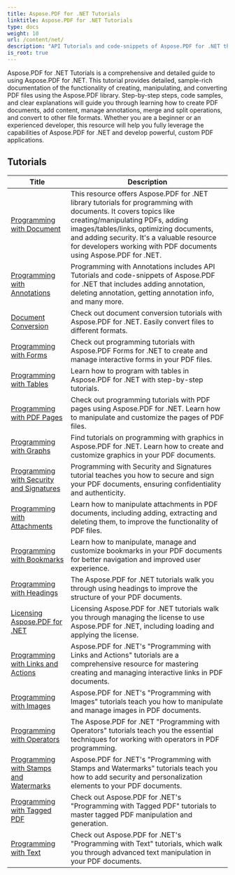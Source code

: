 ```yaml
---
title: Aspose.PDF for .NET Tutorials
linktitle: Aspose.PDF for .NET Tutorials
type: docs
weight: 10
url: /content/net/
description: "API Tutorials and code-snippets of Aspose.PDF for .NET that includes creating, editing, converting, printing, and many more features usage of PDF documents processing"
is_root: true
---
```


Aspose.PDF for .NET Tutorials is a comprehensive and detailed guide to using Aspose.PDF for .NET. This tutorial provides detailed, sample-rich documentation of the functionality of creating, manipulating, and converting PDF files using the Aspose.PDF library. Step-by-step steps, code samples, and clear explanations will guide you through learning how to create PDF documents, add content, manage annotations, merge and split operations, and convert to other file formats. Whether you are a beginner or an experienced developer, this resource will help you fully leverage the capabilities of Aspose.PDF for .NET and develop powerful, custom PDF applications.

## Tutorials
| Title | Description |
| --- | --- | 
| [Programming with Document](./programming-with-document/) | This resource offers Aspose.PDF for .NET library tutorials for programming with documents. It covers topics like creating/manipulating PDFs, adding images/tables/links, optimizing documents, and adding security. It's a valuable resource for developers working with PDF documents using Aspose.PDF for .NET. |
| [Programming with Annotations](./annotations/) | Programming with Annotations includes API Tutorials and code-snippets of Aspose.PDF for .NET that includes adding annotation, deleting annotation, getting annotation info, and many more. |  
| [Document Conversion](./document-conversion/) | Check out document conversion tutorials with Aspose.PDF for .NET. Easily convert files to different formats. |
| [Programming with Forms](./programming-with-forms/) | Check out programming tutorials with Aspose.PDF Forms for .NET to create and manage interactive forms in your PDF files. |
| [Programming with Tables](./programming-with-tables/) | Learn how to program with tables in Aspose.PDF for .NET with step-by-step tutorials. | 
| [Programming with PDF Pages](./programming-with-pdf-pages/) | Check out programming tutorials with PDF pages using Aspose.PDF for .NET. Learn how to manipulate and customize the pages of PDF files. |
| [Programming with Graphs](./programming-with-graphs/) | Find tutorials on programming with graphics in Aspose.PDF for .NET. Learn how to create and customize graphics in your PDF documents. |
| [Programming with Security and Signatures](./programming-with-security-and-signatures/) | Programming with Security and Signatures tutorial teaches you how to secure and sign your PDF documents, ensuring confidentiality and authenticity. |
| [Programming with Attachments](./programming-with-attachments/) | Learn how to manipulate attachments in PDF documents, including adding, extracting and deleting them, to improve the functionality of PDF files. |
| [Programming with Bookmarks](./programming-with-bookmarks/) | Learn how to manipulate, manage and customize bookmarks in your PDF documents for better navigation and improved user experience. |
| [Programming with Headings](./programming-with-headings/) | The Aspose.PDF for .NET tutorials walk you through using headings to improve the structure of your PDF documents. |
| [Licensing Aspose.PDF for .NET](./licensing-aspose-pdf/) | Licensing Aspose.PDF for .NET tutorials walk you through managing the license to use Aspose.PDF for .NET, including loading and applying the license. |
| [Programming with Links and Actions](./programming-with-links-and-actions/) | Aspose.PDF for .NET's "Programming with Links and Actions" tutorials are a comprehensive resource for mastering creating and managing interactive links in PDF documents. |
| [Programming with Images](./programming-with-images/) | Aspose.PDF for .NET's "Programming with Images" tutorials teach you how to manipulate and manage images in PDF documents. |
| [Programming with Operators](./programming-with-operators/) | The Aspose.PDF for .NET "Programming with Operators" tutorials teach you the essential techniques for working with operators in PDF programming. |
| [Programming with Stamps and Watermarks](./programming-with-stamps-and-watermarks/) | Aspose.PDF for .NET's "Programming with Stamps and Watermarks" tutorials teach you how to add security and personalization elements to your PDF documents. |
| [Programming with Tagged PDF](./programming-with-tagged-pdf/) | Check out Aspose.PDF for .NET's "Programming with Tagged PDF" tutorials to master tagged PDF manipulation and generation. |
| [Programming with Text](./programming-with-text/) | Check out Aspose.PDF for .NET's "Programming with Text" tutorials, which walk you through advanced text manipulation in your PDF documents. |